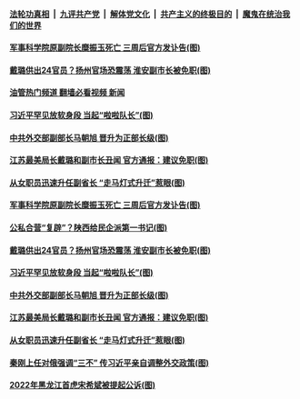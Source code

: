 ####  [法轮功真相](../../../../basic/blob/master/README.md?t=01151612) &nbsp;|&nbsp; [九评共产党](../../../../9ping.md/blob/master/README.md?t=01151612) &nbsp;|&nbsp; [解体党文化](../../../../jtdwh.md/blob/master/README.md?t=01151612)  &nbsp;|&nbsp; [共产主义的终极目的](../../../../gczydzjmd.md/blob/master/README.md?t=01151612) &nbsp;|&nbsp; [魔鬼在统治我们的世界](../../../../mgztzwmdsj.md/blob/master/README.md?t=01151612) 

#### [军事科学院原副院长糜振玉死亡 三周后官方发讣告(图)](../pages/p2/1026560.md?t=01151612) 

#### [戴璐供出24官员？扬州官场恐震荡 淮安副市长被免职(图)](../pages/p2/1026499.md?t=01151612) 

#### [油管热门频道 翻墙必看视频 新闻](http://129.146.143.75:81/youtube.html?01151612)

#### [习近平罕见放软身段 当起“啦啦队长”(图)](../pages/p2/1026480.md?t=01151612) 

#### [中共外交部副部长马朝旭 晋升为正部长级(图)](../pages/p2/1026423.md?t=01151612) 

#### [江苏最美局长戴璐和副市长丑闻 官方通报：建议免职(图)](../pages/p2/1026416.md?t=01151612) 

#### [从女职员迅速升任副省长 “走马灯式升迁”惹眼(图)](../pages/p2/1026388.md?t=01151612) 

#### [军事科学院原副院长糜振玉死亡 三周后官方发讣告(图)](../pages/p2/1026560.md?t=01151612) 



#### [公私合营“复辟”？陕西给民企派第一书记(图)](../pages/p2/1026493.md?t=01151612) 

#### [戴璐供出24官员？扬州官场恐震荡 淮安副市长被免职(图)](../pages/p2/1026499.md?t=01151612) 


#### [习近平罕见放软身段 当起“啦啦队长”(图)](../pages/p2/1026480.md?t=01151612) 



#### [中共外交部副部长马朝旭 晋升为正部长级(图)](../pages/p2/1026423.md?t=01151612) 


#### [江苏最美局长戴璐和副市长丑闻 官方通报：建议免职(图)](../pages/p2/1026416.md?t=01151612) 


#### [从女职员迅速升任副省长 “走马灯式升迁”惹眼(图)](../pages/p2/1026388.md?t=01151612) 

#### [秦刚上任对俄强调“三不” 传习近平亲自调整外交政策(图)](../pages/p2/1026391.md?t=01151612) 




#### [2022年黑龙江首虎宋希斌被提起公诉(图)](../pages/p2/1026314.md?t=01151612) 


<img src='http://gfw-breaker.win/goodnews/indexes/p2.md' width='0px' height='0px'/>
